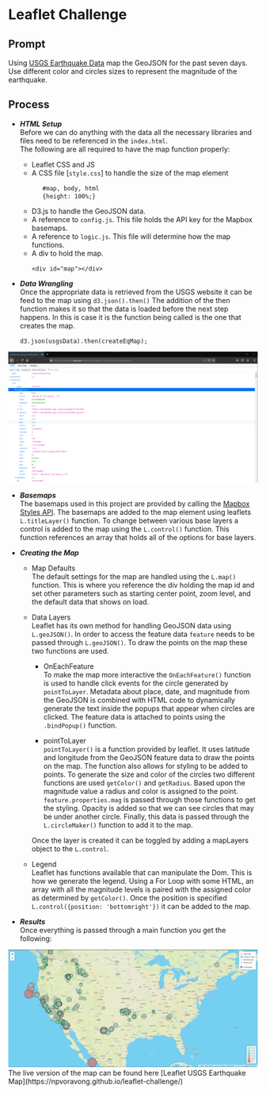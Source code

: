 # Leaflet Challenge

## Prompt
Using [USGS Earthquake Data](https://earthquake.usgs.gov/earthquakes/feed/v1.0/geojson.php) map the GeoJSON for the past seven days. Use different color and circles sizes to represent the magnitude of the earthquake.

## Process
* **_HTML Setup_**  
Before we can do anything with the data all the necessary libraries and files need to be referenced in the `index.html`.  
The following are all required to have the map function properly:  
  - Leaflet CSS and JS
  - A CSS file [`style.css`] to handle the size of the map element
    ```
       #map, body, html 
       {height: 100%;} 
    ```
  - D3.js to handle the GeoJSON data.
  - A reference to `config.js`. This file holds the API key for the Mapbox basemaps.
  - A reference to `logic.js`. This file will determine how the map functions.
  - A div to hold the map.
    ```
    <div id="map"></div>
    ```
    
* **_Data Wrangling_**  
Once the appropriate data is retrieved from the USGS website it can be feed to the map using `d3.json().then()` The addition of the then function makes it so that the data
is loaded before the next step happens. In this is case it is the function being called is the one that creates the map.
  ```
  d3.json(usgsData).then(createEqMap);
  ```
<img src="/images/GeoJson-Data-Example.png" height="auto">

* **_Basemaps_**  
The basemaps used in this project are provided by calling the [Mapbox Styles API](https://docs.mapbox.com/api/maps/styles/). The basemaps are added to the map element 
using leaflets `L.titleLayer()` function. To change between various base layers a control is added to the map using the `L.control()` function. This function references
an array that holds all of the options for base layers.  

* **_Creating the Map_**
  - Map Defaults  
   The default settings for the map are handled using the `L.map()` function. This is where you reference the div holding the map id and set other parameters such as starting center point, zoom level, and the default data that shows on load.
  - Data Layers  
  Leaflet has its own method for handling GeoJSON data using `L.geoJSON()`. In order to access the feature data `feature` needs to be passed through `L.geoJSON()`. To draw the     points on the map these two functions are used.
    - OnEachFeature  
    To make the map more interactive the `OnEachFeature()` function is used to handle click events for the circle generated by `pointToLayer`. Metadata about place, date, and      magnitude from the GeoJSON is combined with HTML code to dynamically generate the text inside the popups that appear when circles are clicked. The feature data is attached to    points using the `.bindPopup()` function.
  
    - pointToLayer  
    `pointToLayer()` is a function provided by leaflet. It uses latitude and longitude from the GeoJSON feature data to draw the points on the map. The function also allows for    styling to be added to points. To generate the size and color of the circles two different functions are used `getColor()` and `getRadius`. Based upon the magnitude value a      radius and color is assigned to the point. `feature.properties.mag` is passed through those functions to get the styling. Opacity is added so that we can see circles that may    be under another circle. Finally, this data is passed through the `L.circleMaker()` function to add it to the map.
    
    Once the layer is created it can be toggled by adding a mapLayers object to the `L.control`.  
   - Legend  
   Leaflet has functions available that can manipulate the Dom. This is how we generate the legend. Using a For Loop with some HTML, an array with all the magnitude levels is paired with the assigned color as determined by `getColor()`. Once the position is specified ```L.control({position: 'bottomright'})``` it can be added to the map.
   
* **_Results_**  
Once everything is passed through a main function you get the following:
<img src="/images/final-map.png" height="auto">
The live version of the map can be found here [Leaflet USGS Earthquake Map](https://npvoravong.github.io/leaflet-challenge/)



   
    
    
    















